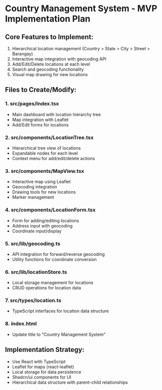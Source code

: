 # Country Management System - MVP Implementation Plan

## Core Features to Implement:
1. Hierarchical location management (Country > State > City > Street > Barangay)
2. Interactive map integration with geocoding API
3. Add/Edit/Delete locations at each level
4. Search and geocoding functionality
5. Visual map drawing for new locations

## Files to Create/Modify:

### 1. src/pages/Index.tsx
- Main dashboard with location hierarchy tree
- Map integration with Leaflet
- Add/Edit forms for locations

### 2. src/components/LocationTree.tsx
- Hierarchical tree view of locations
- Expandable nodes for each level
- Context menu for add/edit/delete actions

### 3. src/components/MapView.tsx
- Interactive map using Leaflet
- Geocoding integration
- Drawing tools for new locations
- Marker management

### 4. src/components/LocationForm.tsx
- Form for adding/editing locations
- Address input with geocoding
- Coordinate input/display

### 5. src/lib/geocoding.ts
- API integration for forward/reverse geocoding
- Utility functions for coordinate conversion

### 6. src/lib/locationStore.ts
- Local storage management for locations
- CRUD operations for location data

### 7. src/types/location.ts
- TypeScript interfaces for location data structure

### 8. index.html
- Update title to "Country Management System"

## Implementation Strategy:
- Use React with TypeScript
- Leaflet for maps (react-leaflet)
- Local storage for data persistence
- Shadcn/ui components for UI
- Hierarchical data structure with parent-child relationships